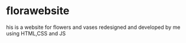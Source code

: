 # florawebsite
his is a website for flowers and vases redesigned and developed by me using HTML,CSS and JS 
